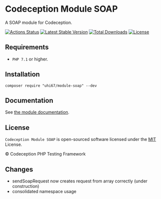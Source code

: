 # Codeception Module SOAP

A SOAP module for Codeception.

[![Actions Status](https://github.com/uhi67/codeception-module-soap/workflows/CI/badge.svg)](https://github.com/uhi67/codeception-module-soap/actions)
[![Latest Stable Version](https://poser.pugx.org/uhi67/codeception-module-soap/v/stable)](https://github.com/uhi67/codeception-module-soap/releases)
[![Total Downloads](https://poser.pugx.org/uhi67/codeception-module-soap/downloads)](https://packagist.org/packages/uhi67/codeception-module-soap)
[![License](https://poser.pugx.org/uhi67/codeception-module-soap/license)](/LICENSE)

## Requirements

* `PHP 7.1` or higher.

## Installation

```
composer require "uhi67/module-soap" --dev
```

## Documentation

See [the module documentation](https://codeception.com/docs/modules/SOAP).

## License

`Codeception Module SOAP` is open-sourced software licensed under the [MIT](/LICENSE) License.

© Codeception PHP Testing Framework

## Changes

- sendSoapRequest now creates request from array correctly (under construction)
- consolidated namespace usage